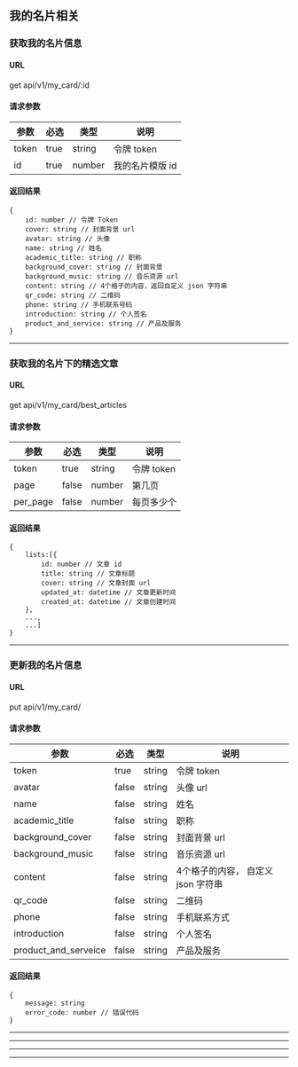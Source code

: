 ## 我的名片相关

### 获取我的名片信息
#### URL
get api/v1/my_card/:id

#### 请求参数
| 参数       | 必选 | 类型   | 说明 |
| --------- | ---- | ------ | ----|
| token | true | string |  令牌 token |
| id | true | number | 我的名片模版 id |\

#### 返回结果
```
{
	id: number // 令牌 Token
	cover: string // 封面背景 url
	avatar: string // 头像
	name: string // 姓名
	academic_title: string // 职称
	background_cover: string // 封面背景
	background_music: string // 音乐资源 url
	content: string // 4个格子的内容，返回自定义 json 字符串
	qr_code: string // 二维码
	phone: string // 手机联系号码
	introduction: string // 个人签名
	product_and_service: string // 产品及服务
}
```

---
### 获取我的名片下的精选文章
#### URL
get api/v1/my\_card/best\_articles

#### 请求参数
| 参数       | 必选 | 类型   | 说明 |
| --------- | ---- | ------ | ----|
| token | true | string |  令牌 token |
| page | false | number | 第几页 |
| per_page| false | number | 每页多少个 |

#### 返回结果
```
{
	lists:[{
		id: number // 文章 id
		title: string // 文章标题
		cover: string // 文章封面 url
		updated_at: datetime // 文章更新时间 
		created_at: datetime // 文章创建时间
	},
	...,
	...]
}
```

---

### 更新我的名片信息
#### URL
put api/v1/my_card/

#### 请求参数
| 参数       | 必选 | 类型   | 说明 |
| --------- | ---- | ------ | ----|
| token | true | string |  令牌 token |
| avatar | false | string | 头像 url |
| name | false | string | 姓名 |
| academic_title | false | string | 职称 |
| background_cover | false | string | 封面背景 url |
| background_music | false | string | 音乐资源 url |
| content | false | string | 4个格子的内容， 自定义 json 字符串 |
| qr_code | false | string| 二维码 |
| phone | false | string | 手机联系方式 |
| introduction | false | string | 个人签名 |
| product_and_serveice | false | string | 产品及服务 |

#### 返回结果
```
{
	message: string 
	error_code: number // 错误代码
}
```

---

---

---

---